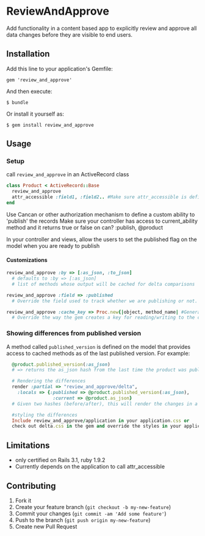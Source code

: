# ReviewAndApprove

Add functionality in a content based app to explicitly review and approve all data changes before they are visible to end users.

## Installation

Add this line to your application's Gemfile:

    gem 'review_and_approve'

And then execute:

    $ bundle

Or install it yourself as:

    $ gem install review_and_approve

## Usage

### Setup
call `review_and_approve` in an ActiveRecord class

```ruby
class Product < ActiveRecord::Base
  review_and_approve
  attr_accessible :field1, :field2.. #Make sure attr_accessible is defined properly
end
```

Use Cancan or other authorization mechanism to define a custom ability to 'publish' the records
Make sure your controller has access to current_ability method and it returns true or false on can? :publish, @product

In your controller and views, allow the users to set the published flag on the model when you are ready to publish

#### Customizations

```ruby
review_and_approve :by => [:as_json, :to_json]
  # defaults to :by => [:as_json] 
  # list of methods whose output will be cached for delta comparisons

review_and_approve :field => :published 
  # Override the field used to track whether we are publishing or not.

review_and_approve :cache_key => Proc.new{|object, method_name| #Generate key string}
  # Override the way the gem creates a key for reading/writing to the cache
```

### Showing differences from published version
A method called `published_version` is defined on the model that provides access to cached methods as of the last published version. For example:

```ruby
  @product.published_version(:as_json)   
  # => returns the as_json hash from the last time the product was published

  # Rendering the differences
  render :partial => "review_and_approve/delta", 
    :locals => {:published => @product.published_version(:as_json),
                 :current => @product.as_json}
  # Given two hashes (before/after), this will render the changes in a table

  #styling the differences
  Include review_and_approve/application in your application.css or
  check out delta.css in the gem and override the styles in your application
```

## Limitations
* only certified on Rails 3.1, ruby 1.9.2
* Currently depends on the application to call attr_accessible


## Contributing

1. Fork it
2. Create your feature branch (`git checkout -b my-new-feature`)
3. Commit your changes (`git commit -am 'Add some feature'`)
4. Push to the branch (`git push origin my-new-feature`)
5. Create new Pull Request
